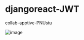 # djangoreact-JWT
collab-apptive-PNUstu


![image](https://user-images.githubusercontent.com/81455273/192106605-47c86b97-924f-4aed-be8f-f1b1df092c33.png)
